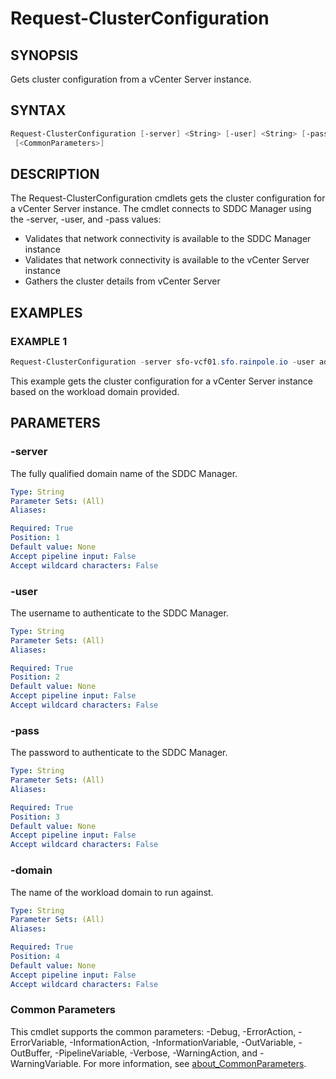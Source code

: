 # Request-ClusterConfiguration

## SYNOPSIS

Gets cluster configuration from a vCenter Server instance.

## SYNTAX

```powershell
Request-ClusterConfiguration [-server] <String> [-user] <String> [-pass] <String> [-domain] <String>
 [<CommonParameters>]
```

## DESCRIPTION

The Request-ClusterConfiguration cmdlets gets the cluster configuration for a vCenter Server instance.
The
cmdlet  connects to SDDC Manager using the -server, -user, and -pass values:

- Validates that network connectivity is available to the SDDC Manager instance
- Validates that network connectivity is available to the vCenter Server instance
- Gathers the cluster details from vCenter Server

## EXAMPLES

### EXAMPLE 1

```powershell
Request-ClusterConfiguration -server sfo-vcf01.sfo.rainpole.io -user admin@local -pass VMw@re1!VMw@re1! -domain sfo-m01
```

This example gets the cluster configuration for a vCenter Server instance based on the workload domain provided.

## PARAMETERS

### -server

The fully qualified domain name of the SDDC Manager.

```yaml
Type: String
Parameter Sets: (All)
Aliases:

Required: True
Position: 1
Default value: None
Accept pipeline input: False
Accept wildcard characters: False
```

### -user

The username to authenticate to the SDDC Manager.

```yaml
Type: String
Parameter Sets: (All)
Aliases:

Required: True
Position: 2
Default value: None
Accept pipeline input: False
Accept wildcard characters: False
```

### -pass

The password to authenticate to the SDDC Manager.

```yaml
Type: String
Parameter Sets: (All)
Aliases:

Required: True
Position: 3
Default value: None
Accept pipeline input: False
Accept wildcard characters: False
```

### -domain

The name of the workload domain to run against.

```yaml
Type: String
Parameter Sets: (All)
Aliases:

Required: True
Position: 4
Default value: None
Accept pipeline input: False
Accept wildcard characters: False
```

### Common Parameters

This cmdlet supports the common parameters: -Debug, -ErrorAction, -ErrorVariable, -InformationAction, -InformationVariable, -OutVariable, -OutBuffer, -PipelineVariable, -Verbose, -WarningAction, and -WarningVariable. For more information, see [about_CommonParameters](http://go.microsoft.com/fwlink/?LinkID=113216).
